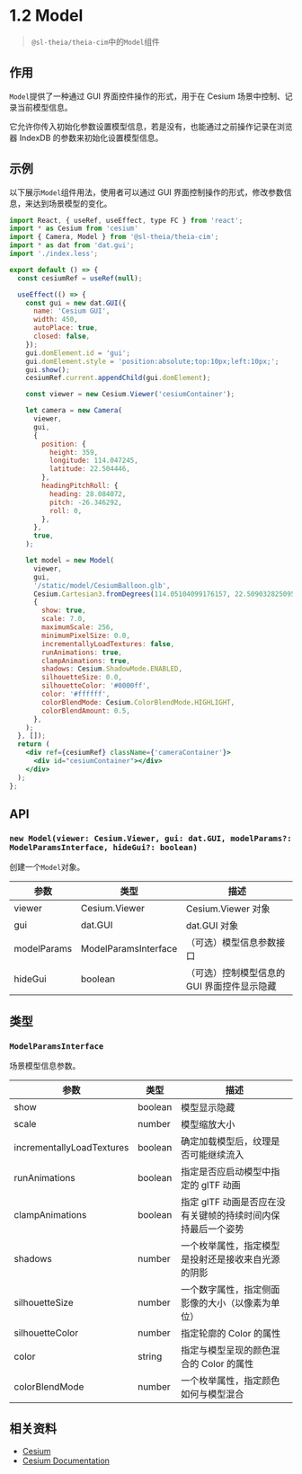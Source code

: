 # 1.2 Model

> `@sl-theia/theia-cim`中的`Model`组件

## 作用

`Model`提供了一种通过 GUI 界面控件操作的形式，用于在 Cesium 场景中控制、记录当前模型信息。

它允许你传入初始化参数设置模型信息，若是没有，也能通过之前操作记录在浏览器 IndexDB 的参数来初始化设置模型信息。

## 示例

以下展示`Model`组件用法，使用者可以通过 GUI 界面控制操作的形式，修改参数信息，来达到场景模型的变化。

```jsx
import React, { useRef, useEffect, type FC } from 'react';
import * as Cesium from 'cesium'
import { Camera, Model } from '@sl-theia/theia-cim';
import * as dat from 'dat.gui';
import './index.less';

export default () => {
  const cesiumRef = useRef(null);

  useEffect(() => {
    const gui = new dat.GUI({
      name: 'Cesium GUI',
      width: 450,
      autoPlace: true,
      closed: false,
    });
    gui.domElement.id = 'gui';
    gui.domElement.style = 'position:absolute;top:10px;left:10px;';
    gui.show();
    cesiumRef.current.appendChild(gui.domElement);

    const viewer = new Cesium.Viewer('cesiumContainer');

    let camera = new Camera(
      viewer,
      gui,
      {
        position: {
          height: 359,
          longitude: 114.047245,
          latitude: 22.504446,
        },
        headingPitchRoll: {
          heading: 28.084072,
          pitch: -26.346292,
          roll: 0,
        },
      },
      true,
    );

    let model = new Model(
      viewer,
      gui,
      '/static/model/CesiumBalloon.glb',
      Cesium.Cartesian3.fromDegrees(114.05104099176157, 22.509032825095247, 50),
      {
        show: true,
        scale: 7.0,
        maximumScale: 256,
        minimumPixelSize: 0.0,
        incrementallyLoadTextures: false,
        runAnimations: true,
        clampAnimations: true,
        shadows: Cesium.ShadowMode.ENABLED,
        silhouetteSize: 0.0,
        silhouetteColor: '#0000ff',
        color: '#ffffff',
        colorBlendMode: Cesium.ColorBlendMode.HIGHLIGHT,
        colorBlendAmount: 0.5,
      },
    );
  }, []);
  return (
    <div ref={cesiumRef} className={'cameraContainer'}>
      <div id="cesiumContainer"></div>
    </div>
  );
};
```

## API

### `new Model(viewer: Cesium.Viewer, gui: dat.GUI, modelParams?: ModelParamsInterface, hideGui?: boolean)`

创建一个`Model`对象。

| 参数        | 类型                 | 描述                                        |
| ----------- | -------------------- | ------------------------------------------- |
| viewer      | Cesium.Viewer        | Cesium.Viewer 对象                          |
| gui         | dat.GUI              | dat.GUI 对象                                |
| modelParams | ModelParamsInterface | （可选）模型信息参数接口                    |
| hideGui     | boolean              | （可选）控制模型信息的 GUI 界面控件显示隐藏 |

## 类型

### `ModelParamsInterface`

场景模型信息参数。

| 参数                      | 类型    | 描述                                                         |
| ------------------------- | ------- | ------------------------------------------------------------ |
| show                      | boolean | 模型显示隐藏                                                 |
| scale                     | number  | 模型缩放大小                                                 |
| incrementallyLoadTextures | boolean | 确定加载模型后，纹理是否可能继续流入                         |
| runAnimations             | boolean | 指定是否应启动模型中指定的 glTF 动画                         |
| clampAnimations           | boolean | 指定 glTF 动画是否应在没有关键帧的持续时间内保持最后一个姿势 |
| shadows                   | number  | 一个枚举属性，指定模型是投射还是接收来自光源的阴影           |
| silhouetteSize            | number  | 一个数字属性，指定侧面影像的大小（以像素为单位）             |
| silhouetteColor           | number  | 指定轮廓的 Color 的属性                                      |
| color                     | string  | 指定与模型呈现的颜色混合的 Color 的属性                      |
| colorBlendMode            | number  | 一个枚举属性，指定颜色如何与模型混合                         |

## 相关资料

- [Cesium](https://cesium.com/)
- [Cesium Documentation](https://cesium.com/docs/)
